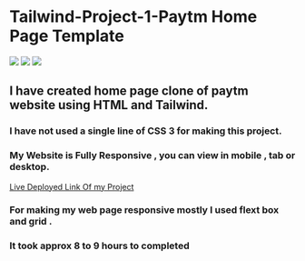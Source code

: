 # Tailwind-Project-1-Paytm Home Page Template


![](https://img.shields.io/badge/Project-01-pink)
![](https://img.shields.io/badge/HTML-5-orange)
![](https://img.shields.io/badge/Tailwind-CSS-blue)

## I have created home page clone of paytm website using HTML and Tailwind.

### I have not used a single line of CSS 3 for making this project.
### My Website is Fully Responsive , you can view in mobile , tab or desktop.

[Live Deployed Link Of my Project](https://paytm-clone-in.netlify.app/)




### For making my web page responsive mostly I used flext box and grid .

### It took approx 8 to 9 hours to completed 
